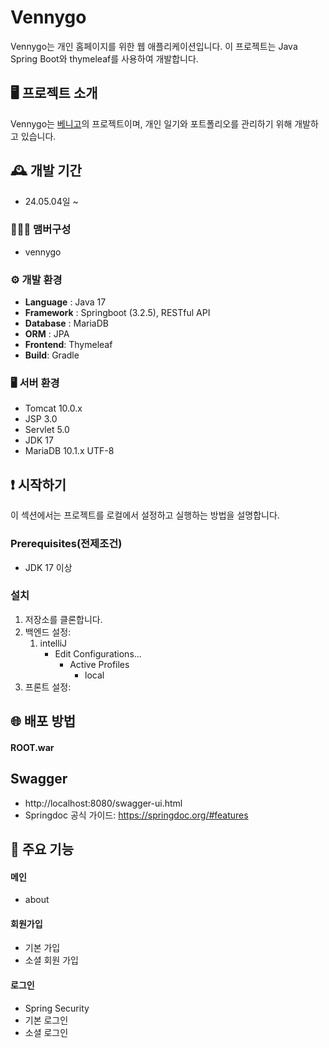 # Vennygo
Vennygo는 개인 홈페이지를 위한 웹 애플리케이션입니다. 이 프로젝트는 Java Spring Boot와 thymeleaf를 사용하여 개발합니다.

  
## 🖥️ 프로젝트 소개
Vennygo는 [베니고](https://www.vennygo.com)의 프로젝트이며, 개인 일기와 포트폴리오를 관리하기 위해 개발하고 있습니다.

  
## 🕰️ 개발 기간
* 24.05.04일 ~

### 🧑‍🤝‍🧑 맴버구성
 - vennygo

### ⚙️ 개발 환경
- **Language** : Java 17
- **Framework** : Springboot (3.2.5), RESTful API
- **Database** : MariaDB
- **ORM** : JPA
- **Frontend**: Thymeleaf
- **Build**: Gradle

### 🖥️ 서버 환경
- Tomcat 10.0.x
- JSP 3.0
- Servlet 5.0
- JDK 17
- MariaDB 10.1.x UTF-8

  
## ❗️ 시작하기
이 섹션에서는 프로젝트를 로컬에서 설정하고 실행하는 방법을 설명합니다.

### Prerequisites(전제조건)
- JDK 17 이상

### 설치
1. 저장소를 클론합니다.
2. 백엔드 설정:
   1. intelliJ
      - Edit Configurations...
        - Active Profiles
          - local
3. 프론트 설정:
  
## 🌐 배포 방법
#### ROOT.war

## Swagger
- http://localhost:8080/swagger-ui.html
- Springdoc 공식 가이드: https://springdoc.org/#features
  
## 📌 주요 기능
#### 메인
- about

#### 회원가입
- 기본 가입
- 소셜 회원 가입

#### 로그인
- Spring Security
- 기본 로그인
- 소셜 로그인
